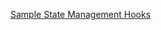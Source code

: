 [Sample State Management Hooks](https://www.freecodecamp.org/news/state-management-with-react-hooks/?fbclid=IwAR2eKQSqVlq5I94wo8pZISVs0AErUfYAlILcSkv8kxCTG0a0dGjuySM_5Sg)